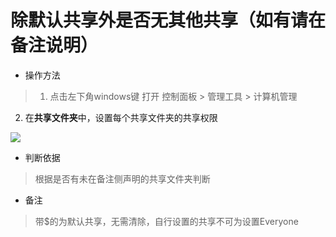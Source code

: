 # 除默认共享外是否无其他共享（如有请在备注说明）

- 操作方法
> 1. 点击左下角windows键 打开 控制面板 > 管理工具 > 计算机管理
  2. 在**共享文件夹**中，设置每个共享文件夹的共享权限

![](https://do1-secure.oss-cn-beijing.aliyuncs.com/image11.png)

- 判断依据
> 根据是否有未在备注侧声明的共享文件夹判断

- 备注
> 带$的为默认共享，无需清除，自行设置的共享不可为设置Everyone
